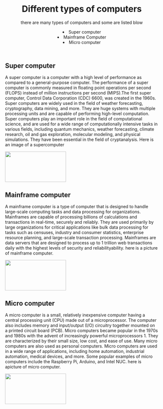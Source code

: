 <!DOCTYPE html>
<html lang="eng">
  <head>
<title>Different types of computers</title>
  </head>
  <body>
    <header>
      <h1>Different types of computers</h1>
      <p>there are many types of computers and some are listed blow</p>
      <li>Super computer</li>
      <li>Mainframe Computer</li>
      <li>Micro computer</li>
    </header>
    <main>
      <h2>Super computer</h2>
      <p>A super computer is a computer with a high level of performance as compared to a general-purpose computer. The performance of a super computer is commonly measured in floating point operations per second (FLOPS) instead of million instructions per second (MIPS).The first super computer, Control Data Corporation (CDC) 6600, was created in the 1960s. Super computers are widely used in the field of weather forecasting, cryptography, data mining, and more. They are huge systems with multiple processing units and are capable of performing high-level computation. Super computers play an important role in the field of computational science, and are used for a wide range of computationally intensive tasks in various fields, including quantum mechanics, weather forecasting, climate research, oil and gas exploration, molecular modeling, and physical simulations. They have been essential in the field of cryptanalysis. Here is an image of a supercomputer</p>
      <img src="spc.jpg" alt"https://www.bing.com/th?id=OSK.HEROyGraeAmM2-iVcTxIz6Fu9lwk95dy4eszQAozJ1TX6As&pid=cdx&w=320&h=189&c=7" width="200" height="100">
      <h2>Mainframe computer</h2>
      <p>A mainframe computer is a type of computer that is designed to handle large-scale computing tasks and data processing for organizations. Mainframes are capable of processing billions of calculations and transactions in real-time, securely and reliably. They are used primarily by large organizations for critical applications like bulk data processing for tasks such as censuses, industry and consumer statistics, enterprise resource planning, and large-scale transaction processing. Mainframes are data servers that are designed to process up to 1 trillion web transactions daily with the highest levels of security and reliabilityability. here is a picture of mainframe computer. </p>
      <img src="mpc.jpg" alt"https://www.bing.com/th?id=OSK.57952bfd21d9d6a5794fc16ac6c8453f&pid=cdx&w=141&h=189&c=7" width="200" height="100">
      <h2>Micro computer</h2>
      <p>A micro computer is a small, relatively inexpensive computer having a central processing unit (CPU) made out of a microprocessor. The computer also includes memory and input/output (I/O) circuitry together mounted on a printed circuit board (PCB). Micro computers became popular in the 1970s and 1980s with the advent of increasingly powerful microprocessors 1. They are characterized by their small size, low cost, and ease of use. Many micro computers are also used as personal computers. Micro computers are used in a wide range of applications, including home automation, industrial automation, medical devices, and more. Some popular examples of micro computers include the Raspberry Pi, Arduino, and Intel NUC. here is apicture of micro computer. </p>
      <img src="pc (1).jpg" alt"https://www.bing.com/th?id=OSK.d79583bbda782343a6c70761ee27b816&pid=cdx&w=320&h=180&c=7" width="200" height="100">
    </main>
  </body>
  </html>
